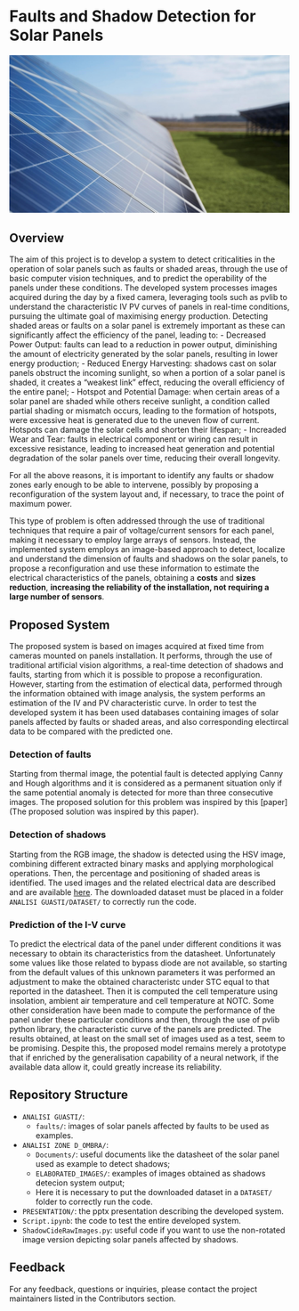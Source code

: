 # Faults and Shadow Detection for Solar Panels

<div align="center">
    <img src="Picture1.jpg" alt=Solar Panel>
</div>

## Overview
The aim of this project is to develop a system to detect criticalities in the operation of solar panels such as faults or shaded areas, through the use of basic computer vision techniques, and to predict the operability of the panels under these conditions. The developed system processes images acquired during the day by a fixed camera, leveraging tools such as pvlib to understand the characteristic IV PV curves of panels in real-time conditions, pursuing the ultimate goal of maximising energy production. 
Detecting shaded areas or faults on a solar panel is extremely important as these can significantly affect the efficiency of the panel, leading to:
    - Decreased Power Output: faults can lead to a reduction in power output, diminishing the amount of electricity generated by the solar panels, resulting in lower energy production;
    - Reduced Energy Harvesting: shadows cast on solar panels obstruct the incoming sunlight, so when a portion of a solar panel is shaded, it creates a “weakest link” effect, reducing the overall efficiency of the entire panel;
    - Hotspot and Potential Damage: when certain areas of a solar panel are shaded while others receive sunlight, a condition called partial shading or mismatch occurs, leading to the formation of hotspots, were excessive heat is generated due to the uneven flow of current. Hotspots can damage the solar cells and shorten their lifespan;
    - Increaded Wear and Tear: faults in electrical component or wiring can result in excessive resistance, leading to increased heat generation and potential degradation of the solar panels over time, reducing their overall longevity.

For all the above reasons, it is important to identify any faults or shadow zones early enough to be able to intervene, possibly by proposing a reconfiguration of the system layout and, if necessary, to trace the point of maximum power.

This type of problem is often addressed through the use of traditional techniques that require a pair of voltage/current sensors for each panel, making it necessary to employ large arrays of sensors. Instead, the implemented system employs an image-based approach to detect, localize and understand the dimension of faults and shadows on the solar panels, to propose a reconfiguration and use these information to estimate the electrical characteristics of the panels, obtaining a **costs** and **sizes reduction**, **increasing the reliability of the installation, not requiring a large number of sensors**.

## Proposed System
The proposed system is based on images acquired at fixed time from cameras mounted on panels installation. It performs, through the use of traditional artificial vision algorithms, a real-time detection of shadows and faults, starting from which it is possible to propose a reconfiguration. However, starting from the estimation of electical data, performed through the information obtained with image analysis, the system performs an estimation of the IV and PV characteristic curve. In order to test the developed system it has been used databases containing images of solar panels affected by faults or shaded areas, and also corresponding electircal data to be compared with the predicted one.
### Detection of faults 
Starting from thermal image, the potential fault is detected applying Canny and Hough algorithms and it is considered as a permanent situation only if the same potential anomaly is detected for more than three consecutive images. The proposed solution for this problem was inspired by this [paper](The proposed solution was inspired by this paper).
### Detection of shadows
Starting from the RGB image, the shadow is detected using the HSV image, combining different extracted binary masks and applying morphological operations. Then, the percentage and positioning of shaded areas is identified. The used images and the related electrical data are described and are available [here](https://www.mdpi.com/2306-5729/7/6/82). The downloaded dataset must be placed in a folder `ANALISI GUASTI/DATASET/` to correctly run the code.
### Prediction of the I-V curve
To predict the electrical data of the panel under different conditions it was necessary to obtain its characteristics from the datasheet. Unfortunately some values like those related to bypass diode are not available, so starting from the default values of this unknown parameters it was performed an adjustment to make the obtained characteristc under STC equal to that reported in the datasheet. Then it is computed the cell temperature using insolation, ambient air temperature and cell temperature at NOTC. Some other consideration have been made to compute the performance of the panel under these particular conditions and then, through the use of pvlib python library, the characteristic curve of the panels are predicted. 
The results obtained, at least on the small set of images used as a test, seem to be promising. Despite this, the proposed model remains merely a prototype that if enriched by the generalisation capability of a neural network, if the available data allow it, could greatly increase its reliability.

## Repository Structure
- `ANALISI GUASTI/`:
    - `faults/`: images of solar panels affected by faults to be used as examples.
- `ANALISI ZONE D_OMBRA/`:
    - `Documents/`: useful documents like the datasheet of the solar panel used as example to detect shadows;
    - `ELABORATED_IMAGES/`: examples of images obtained as shadows detecion system output;
    - Here it is necessary to put the downloaded dataset in a `DATASET/` folder to correctly run the code.
- `PRESENTATION/`: the pptx presentation describing the developed system.
- `Script.ipynb`: the code to test the entire developed system.
- `ShadowCideRawImages.py`: useful code if you want to use the non-rotated image version depicting solar panels affected by shadows.

## Feedback
For any feedback, questions or inquiries, please contact the project maintainers listed in the Contributors section.

